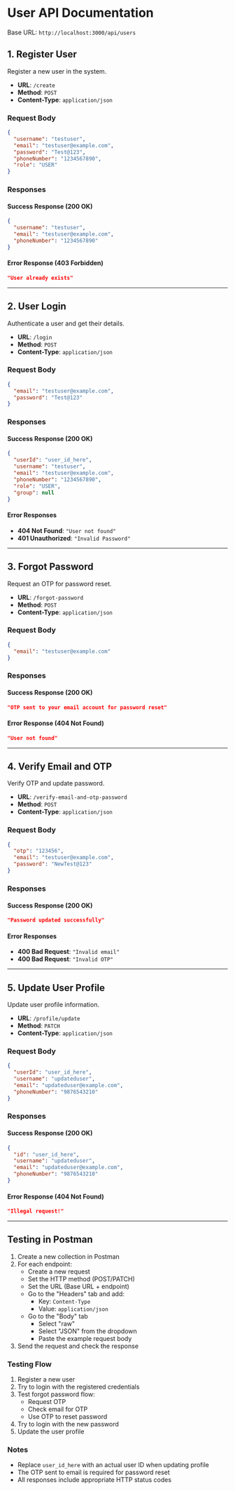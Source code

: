 # User API Documentation

Base URL: `http://localhost:3000/api/users`

## 1. Register User

Register a new user in the system.

- **URL**: `/create`
- **Method**: `POST`
- **Content-Type**: `application/json`

### Request Body

```json
{
  "username": "testuser",
  "email": "testuser@example.com",
  "password": "Test@123",
  "phoneNumber": "1234567890",
  "role": "USER"
}
```

### Responses

#### Success Response (200 OK)

```json
{
  "username": "testuser",
  "email": "testuser@example.com",
  "phoneNumber": "1234567890"
}
```

#### Error Response (403 Forbidden)

```json
"User already exists"
```

---

## 2. User Login

Authenticate a user and get their details.

- **URL**: `/login`
- **Method**: `POST`
- **Content-Type**: `application/json`

### Request Body

```json
{
  "email": "testuser@example.com",
  "password": "Test@123"
}
```

### Responses

#### Success Response (200 OK)

```json
{
  "userId": "user_id_here",
  "username": "testuser",
  "email": "testuser@example.com",
  "phoneNumber": "1234567890",
  "role": "USER",
  "group": null
}
```

#### Error Responses

- **404 Not Found**: `"User not found"`
- **401 Unauthorized**: `"Invalid Password"`

---

## 3. Forgot Password

Request an OTP for password reset.

- **URL**: `/forgot-password`
- **Method**: `POST`
- **Content-Type**: `application/json`

### Request Body

```json
{
  "email": "testuser@example.com"
}
```

### Responses

#### Success Response (200 OK)

```json
"OTP sent to your email account for password reset"
```

#### Error Response (404 Not Found)

```json
"User not found"
```

---

## 4. Verify Email and OTP

Verify OTP and update password.

- **URL**: `/verify-email-and-otp-password`
- **Method**: `POST`
- **Content-Type**: `application/json`

### Request Body

```json
{
  "otp": "123456",
  "email": "testuser@example.com",
  "password": "NewTest@123"
}
```

### Responses

#### Success Response (200 OK)

```json
"Password updated successfully"
```

#### Error Responses

- **400 Bad Request**: `"Invalid email"`
- **400 Bad Request**: `"Invalid OTP"`

---

## 5. Update User Profile

Update user profile information.

- **URL**: `/profile/update`
- **Method**: `PATCH`
- **Content-Type**: `application/json`

### Request Body

```json
{
  "userId": "user_id_here",
  "username": "updateduser",
  "email": "updateduser@example.com",
  "phoneNumber": "9876543210"
}
```

### Responses

#### Success Response (200 OK)

```json
{
  "id": "user_id_here",
  "username": "updateduser",
  "email": "updateduser@example.com",
  "phoneNumber": "9876543210"
}
```

#### Error Response (404 Not Found)

```json
"Illegal request!"
```

---

## Testing in Postman

1. Create a new collection in Postman
2. For each endpoint:
   - Create a new request
   - Set the HTTP method (POST/PATCH)
   - Set the URL (Base URL + endpoint)
   - Go to the "Headers" tab and add:
     - Key: `Content-Type`
     - Value: `application/json`
   - Go to the "Body" tab
     - Select "raw"
     - Select "JSON" from the dropdown
     - Paste the example request body
3. Send the request and check the response

### Testing Flow

1. Register a new user
2. Try to login with the registered credentials
3. Test forgot password flow:
   - Request OTP
   - Check email for OTP
   - Use OTP to reset password
4. Try to login with the new password
5. Update the user profile

### Notes

- Replace `user_id_here` with an actual user ID when updating profile
- The OTP sent to email is required for password reset
- All responses include appropriate HTTP status codes
